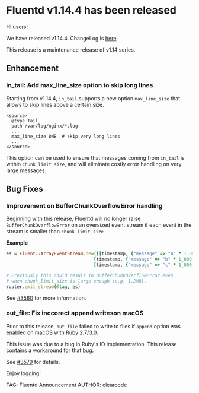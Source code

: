 # Fluentd v1.14.4 has been released

Hi users!

We have released v1.14.4. ChangeLog is [here](https://github.com/fluent/fluentd/blob/master/CHANGELOG.md#v1144).

This release is a maintenance release of v1.14 series.

## Enhancement

### in_tail: Add max_line_size option to skip long lines

Starting from v1.14.4, `in_tail` supports a new option `max_line_size` that
allows to skip lines above a certain size.

```
<source>
  @type tail
  path /var/log/nginx/*.log
  ...
  max_line_size 8MB  # skip very long lines
  ...
</source>
```

This option can be used to ensure that messages coming from `in_tail` is
within `chunk_limit_size`, and will eliminate costly error handling on very
large messages.

## Bug Fixes

### Improvement on BufferChunkOverflowError handling

Beginning with this release, Fluentd will no longer raise
`BufferChunkOverflowError` on an oversized event stream if each event in the
stream is smaller than `chunk_limit_size`

**Example**

```ruby
es = Fluent::ArrayEventStream.new([[timestamp, {"message" => "a" * 1_000_000}],
                                 [timestamp, {"message" => "b" * 1_000_000}],
                                 [timestamp, {"message" => "c" * 1_000_000}]])

# Previously this could result in BufferChunkOverflowError even
# when chunk_limit_size is large enough (e.g. 1.2MB).
router.emit_stream(@tag, es)
```

See [#3560](https://github.com/fluent/fluentd/issues/3560) for more information.

### out_file: Fix inccorect append writeson macOS

Prior to this release, `out_file` failed to write to files if `append` option was
enabled on macOS with Ruby 2.7/3.0.

This issue was due to a bug in Ruby's IO implementation. This release contains a
workaround for that bug.

See [#3579]( https://github.com/fluent/fluentd/pull/3579) for details.

Enjoy logging!

TAG: Fluentd Announcement
AUTHOR: clearcode
